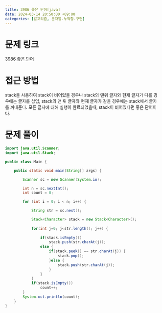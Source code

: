 ```yaml
---
title: 3986 좋은 단어[java]
date: 2024-03-14 20:50:00 +09:00
categories: [알고리즘, 문자열.누적합.구현]
---
```

# 문제 링크
[3986 좋은 단어](https://www.acmicpc.net/problem/3986)

# 접근 방법
stack을 사용하여 stack이 비어있을 경우나 stack의 맨위 글자와 현재 글자가 다를 경우에는 글자를 삽입, stack의 맨 위 글자와 현재 글자가 같을 경우에는 stack에서 글자를 꺼내준다. 모든 글자에 대해 실행이 완료되었을때, stack이 비어있다면 좋은 단어이다.
# 문제 풀이
```java
import java.util.Scanner;
import java.util.Stack;

public class Main {

	public static void main(String[] args) {

		Scanner sc = new Scanner(System.in);

		int n = sc.nextInt();
		int count = 0;

		for (int i = 0; i < n; i++) {

			String str = sc.next();

			Stack<Character> stack = new Stack<Character>();
			
			for(int j=0; j<str.length(); j++) {
				
				if(stack.isEmpty())
					stack.push(str.charAt(j));
				else {
					if(stack.peek() == str.charAt(j)) {
						stack.pop();
					}else {
						stack.push(str.charAt(j));
					}
				}
			}
			if(stack.isEmpty())
				count++;			
		}
		System.out.println(count);
	}
}

```